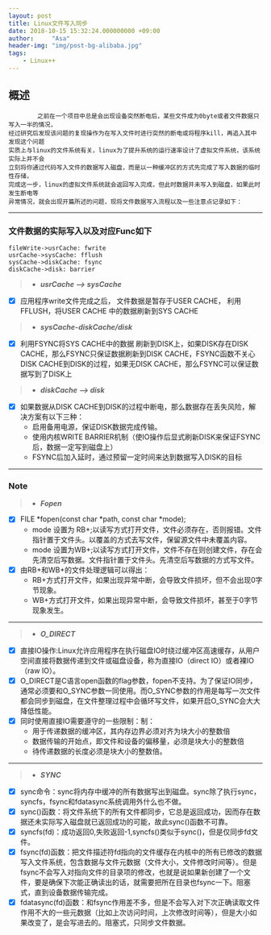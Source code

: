 ```yaml
---
layout: post
title: Linux文件写入同步
date: 2018-10-15 15:32:24.000000000 +09:00
author:     "Asa"
header-img: "img/post-bg-alibaba.jpg"
tags:
    - Linux++
---
```


## 概述
            之前在一个项目中总是会出现设备突然断电后，某些文件成为0byte或者文件数据只写入一半的情况，
    经过研究后发现该问题的复现操作为在写入文件时进行突然的断电或将程序kill，再追入其中发现这个问题      
    实质上与linux的文件系统有关，linux为了提升系统的运行速率设计了虚拟文件系统，该系统实际上并不会 
    立刻将你通过代码写入文件的数据写入磁盘，而是以一种缓冲区的方式先完成了写入数据的临时性存储， 
    完成这一步，linux的虚拟文件系统就会返回写入完成，但此时数据并未写入到磁盘，如果此时发生断电等 
    异常情况，就会出现开篇所述的问题，现将文件数据写入流程以及一些注意点记录如下：
---
### 文件数据的实际写入以及对应Func如下
```seq
fileWrite->usrCache: fwrite
usrCache->sysCache: fflush
sysCache->diskCache: fsync
diskCache->disk: barrier
```
> * ***usrCache --> sysCache***
- [x] 应用程序write文件完成之后，
文件数据是暂存于USER CACHE，
利用FFLUSH，将USER CACHE
中的数据刷新到SYS CACHE

> * ***sysCache-diskCache/disk***
- [x] 利用FSYNC将SYS CACHE中的数据
刷新到DISK上，如果DISK存在DISK CACHE，那么FSYNC只保证数据刷新到DISK CACHE，FSYNC函数不关心DISK CACHE到DISK的过程，如果无DISK CACHE，那么FSYNC可以保证数据写到了DISK上

> * ***diskCache --> disk***
- [x] 如果数据从DISK CACHE到DISK的过程中断电，那么数据存在丢失风险，解决方案有以下三种：
    - 启用备用电源，保证DISK数据完成传输。
    - 使用内核WRITE BARRIER机制（使IO操作后显式刷新DISK来保证FSYNC后，数据一定写到磁盘上）
    - FSYNC后加入延时，通过预留一定时间来达到数据写入DISK的目标
---
### Note
> * ***Fopen***
- [x] FILE *fopen(const char *path, const char *mode);
     - mode 设置为 RB+;以读写方式打开文件，文件必须存在，否则报错。文件指针置于文件头。以覆盖的方式去写文件，保留源文件中未覆盖内容。
     - mode 设置为WB+;以读写方式打开文件，文件不存在则创建文件，存在会先清空后写数据。文件指针置于文件头。先清空后写数据的方式写文件。
- [x] 由RB+和WB+的文件处理逻辑可以得出：
    - RB+方式打开文件，如果出现异常中断，会导致文件损坏，但不会出现0字节现象。
    - WB+方式打开文件，如果出现异常中断，会导致文件损坏，甚至于0字节现象发生。
---
> * ***O_DIRECT***
- [x] 直接IO操作:Linux允许应用程序在执行磁盘IO时绕过缓冲区高速缓存，从用户空间直接将数据传递到文件或磁盘设备，称为直接IO（direct IO）或者裸IO（raw IO）。
- [x] O_DIRECT是C语言open函数的flag参数，fopen不支持。为了保证IO同步，通常必须要和O_SYNC参数一同使用。而O_SYNC参数的作用是每写一次文件都会同步到磁盘，在文件整理过程中会循环写文件，如果开启O_SYNC会大大降低性能。
- [x] 同时使用直接IO需要遵守的一些限制：制：
    - 用于传递数据的缓冲区，其内存边界必须对齐为块大小的整数倍 
    - 数据传输的开始点，即文件和设备的偏移量，必须是块大小的整数倍 
    - 待传递数据的长度必须是块大小的整数倍。 
---
> * ***SYNC***
- [x] sync命令：sync将内存中缓冲的所有数据写出到磁盘。sync除了执行sync，syncfs，fsync和fdatasync系统调用外什么也不做。
- [x] sync()函数：将文件系统下的所有文件都同步，它总是返回成功，因而存在数据还未实际写入磁盘就已返回成功的可能，故此sync()函数不可靠。
- [x] syncfs(fd)：成功返回0,失败返回-1,syncfs()类似于sync()，但是仅同步fd文件。
- [x] fsync(fd)函数：把文件描述符fd指向的文件缓存在内核中的所有已修改的数据写入文件系统，包含数据与文件元数据（文件大小，文件修改时间等）。但是fsync不会写入对指向文件的目录项的修改，也就是说如果新创建了一个文件，要是确保下次能正确读出的话，就需要把所在目录也fsync一下。阻塞式，直到设备数据传输完成。
- [x] fdatasync(fd)函数：和fsync作用差不多，但是不会写入对下次正确读取文件作用不大的一些元数据（比如上次访问时间，上次修改时间等），但是大小如果改变了，是会写进去的。阻塞式，只同步文件数据。